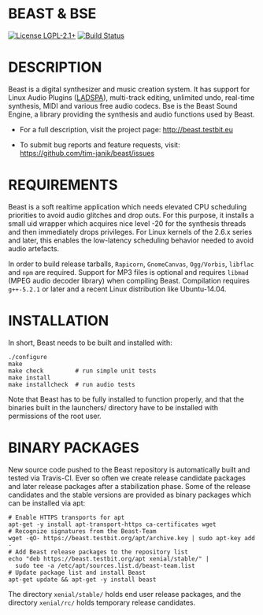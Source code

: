 BEAST & BSE
===========

[![License LGPL-2.1+](http://testbit.eu/~timj/pics/license-lgpl-2-1+.svg)](https://github.com/tim-janik/beast/blob/master/COPYING)
[![Build Status](https://travis-ci.org/tim-janik/beast.svg)](https://travis-ci.org/tim-janik/beast)

# DESCRIPTION

Beast is a digital synthesizer and music creation system. It has support
for Linux Audio Plugins
([LADSPA](http://wikipedia.org/wiki/LADSPA)),
multi-track editing, unlimited undo, real-time synthesis, MIDI and various
free audio codecs.
Bse is the Beast Sound Engine, a library providing the synthesis and
audio functions used by Beast.

* For a full description, visit the project page:
	http://beast.testbit.eu

* To submit bug reports and feature requests, visit:
	https://github.com/tim-janik/beast/issues


# REQUIREMENTS

Beast is a soft realtime application which needs elevated CPU scheduling
priorities to avoid audio glitches and drop outs. For this purpose, it
installs a small uid wrapper which acquires nice level -20 for the
synthesis threads and then immediately drops privileges.
For Linux kernels of the 2.6.x series and later, this enables the
low-latency scheduling behavior needed to avoid audio artefacts.

In order to build release tarballs, `Rapicorn`, `GnomeCanvas`,
`Ogg/Vorbis`, `libflac` and `npm` are required.
Support for MP3 files is optional and requires `libmad` (MPEG audio
decoder library) when compiling Beast.
Compilation requires `g++-5.2.1` or later and a recent Linux
distribution like Ubuntu-14.04.


# INSTALLATION

In short, Beast needs to be built and installed with:

	./configure
	make
	make check         # run simple unit tests
	make install
	make installcheck  # run audio tests

Note that Beast has to be fully installed to function properly, and that
the binaries built in the launchers/ directory have to be installed with
permissions of the root user.

# BINARY PACKAGES

New source code pushed to the Beast repository is automatically built
and tested via Travis-CI. Ever so often we create release candidate
packages and later release packages after a stabilization phase.
Some of the release candidates and the stable versions are provided
as binary packages which can be installed via apt:

    # Enable HTTPS transports for apt
    apt-get -y install apt-transport-https ca-certificates wget
	# Recognize signatures from the Beast-Team
	wget -qO- https://beast.testbit.org/apt/archive.key | sudo apt-key add -
    # Add Beast release packages to the repository list
    echo "deb https://beast.testbit.org/apt xenial/stable/" |
      sudo tee -a /etc/apt/sources.list.d/beast-team.list
    # Update package list and install Beast
    apt-get update && apt-get -y install beast

The directory `xenial/stable/` holds end user release packages, and
the directory `xenial/rc/` holds temporary release candidates.
